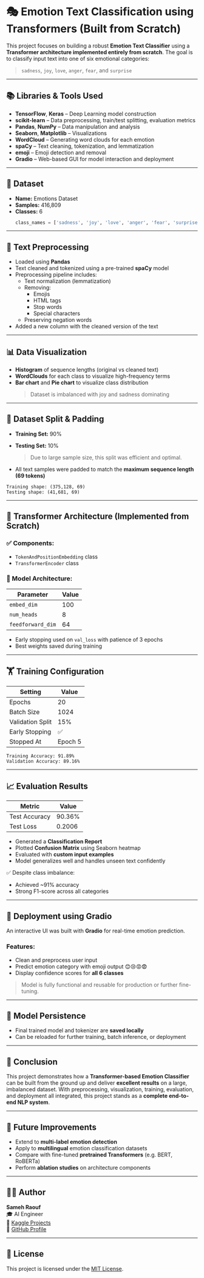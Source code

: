 
# 🎭 Emotion Text Classification using Transformers (Built from Scratch)

This project focuses on building a robust **Emotion Text Classifier** using a **Transformer architecture implemented entirely from scratch**. The goal is to classify input text into one of six emotional categories:

> `sadness`, `joy`, `love`, `anger`, `fear`, and `surprise`

---

## 📚 Libraries & Tools Used

- **TensorFlow**, **Keras** – Deep Learning model construction  
- **scikit-learn** – Data preprocessing, train/test splitting, evaluation metrics  
- **Pandas**, **NumPy** – Data manipulation and analysis  
- **Seaborn**, **Matplotlib** – Visualizations  
- **WordCloud** – Generating word clouds for each emotion  
- **spaCy** – Text cleaning, tokenization, and lemmatization  
- **emoji** – Emoji detection and removal  
- **Gradio** – Web-based GUI for model interaction and deployment  

---

## 📑 Dataset

- **Name:** Emotions Dataset  
- **Samples:** 416,809  
- **Classes:** 6  
  ```python
  class_names = ['sadness', 'joy', 'love', 'anger', 'fear', 'surprise']
  ```

---

## 🧼 Text Preprocessing

- Loaded using **Pandas**
- Text cleaned and tokenized using a pre-trained **spaCy** model
- Preprocessing pipeline includes:
  - Text normalization (lemmatization)
  - Removing:
    - Emojis
    - HTML tags
    - Stop words
    - Special characters  
  - Preserving negation words
- Added a new column with the cleaned version of the text

---

## 📊 Data Visualization

- **Histogram** of sequence lengths (original vs cleaned text)  
- **WordClouds** for each class to visualize high-frequency terms  
- **Bar chart** and **Pie chart** to visualize class distribution  
  > Dataset is imbalanced with joy and sadness dominating

---

## 🧪 Dataset Split & Padding

- **Training Set:** 90%  
- **Testing Set:** 10%  
  > Due to large sample size, this split was efficient and optimal.

- All text samples were padded to match the **maximum sequence length (69 tokens)**

```text
Training shape: (375,128, 69)  
Testing shape: (41,681, 69)
```

---

## 🧠 Transformer Architecture (Implemented from Scratch)

### ✅ Components:
- `TokenAndPositionEmbedding` class  
- `TransformerEncoder` class

### 🔧 Model Architecture:

| Parameter        | Value      |
|------------------|------------|
| `embed_dim`      | 100        |
| `num_heads`      | 8          |
| `feedforward_dim`| 64         |

- Early stopping used on `val_loss` with patience of 3 epochs  
- Best weights saved during training  

---

## 🏋️ Training Configuration

| Setting              | Value   |
|----------------------|---------|
| Epochs               | 20      |
| Batch Size           | 1024    |
| Validation Split     | 15%     |
| Early Stopping       | ✅      |
| Stopped At           | Epoch 5 |

```text
Training Accuracy: 91.89%  
Validation Accuracy: 89.16%
```

---

## 📈 Evaluation Results

| Metric         | Value     |
|----------------|-----------|
| Test Accuracy  | 90.36%    |
| Test Loss      | 0.2006    |

- Generated a **Classification Report**  
- Plotted **Confusion Matrix** using Seaborn heatmap  
- Evaluated with **custom input examples**  
- Model generalizes well and handles unseen text confidently

✅ Despite class imbalance:
- Achieved ~91% accuracy  
- Strong F1-score across all categories  

---

## 🚀 Deployment using Gradio

An interactive UI was built with **Gradio** for real-time emotion prediction.

### Features:
- Clean and preprocess user input
- Predict emotion category with emoji output 😊😢😡😨
- Display confidence scores for **all 6 classes**

> Model is fully functional and reusable for production or further fine-tuning.

---

## 💾 Model Persistence

- Final trained model and tokenizer are **saved locally**
- Can be reloaded for further training, batch inference, or deployment  

---

## 📌 Conclusion

This project demonstrates how a **Transformer-based Emotion Classifier** can be built from the ground up and deliver **excellent results** on a large, imbalanced dataset. With preprocessing, visualization, training, evaluation, and deployment all integrated, this project stands as a **complete end-to-end NLP system**.

---

## 🚧 Future Improvements

- Extend to **multi-label emotion detection**
- Apply to **multilingual** emotion classification datasets
- Compare with fine-tuned **pretrained Transformers** (e.g. BERT, RoBERTa)
- Perform **ablation studies** on architecture components

---

## 👨‍💻 Author

**Sameh Raouf**  
🎓 AI Engineer  
🔗 [Kaggle Projects](https://www.kaggle.com/code/samehraouf)  
🔗 [GitHub Profile](https://github.com/Sameh20200218AI)

---

## 📜 License

This project is licensed under the [MIT License](LICENSE).
